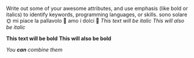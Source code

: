 Write out some of your awesome attributes, and use emphasis (like bold or italics) to identify keywords, programming languages, or skills. 
sono solare 🌞
mi piace la pallavolo 🏐
amo i dolci 🍬
*This text will be italic*
_This will also be italic_

**This text will be bold**
__This will also be bold__

_You **can** combine them_

